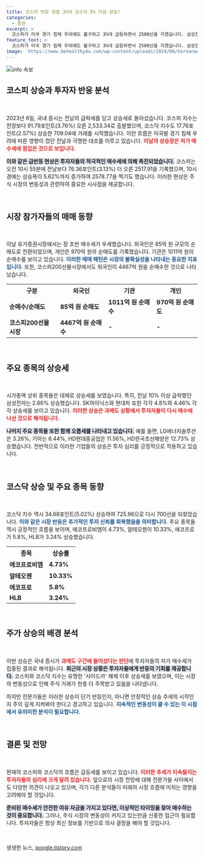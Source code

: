 ```yaml
---
title: 코스피 반등 장중 3%대 코스닥 5% 이상 상승!
categories:
  - 증권
excerpt: >
  코스피가 미국 경기 침체 우려에도 불구하고 3%대 급등하면서 2500선을 지켰습니다. 삼성전자와 SK하이닉스 등 주요 종목이 반등하며 시장 분위기를 회복하고 있지만, 이번 상승이 지속될지는 미지수입니다. 클릭하고 자세한 내용을 확인해보세요!
feature_text: >
  코스피가 미국 경기 침체 우려에도 불구하고 3%대 급등하면서 2500선을 지켰습니다. 삼성전자와 SK하이닉스 등 주요 종목이 반등하며 시장 분위기를 회복하고 있지만, 이번 상승이 지속될지는 미지수입니다. 클릭하고 자세한 내용을 확인해보세요!
image: 'https://www.behealthy4u.com/wp-content/uploads/2024/06/koreanews.jpg'
---
```


<p><img src="https://www.behealthy4u.com/wp-content/uploads/2024/06/koreanews.jpg" alt="info 속보" /></p>

<h2 data-ke-size="size26">코스피 상승과 투자자 반응 분석</h2>

<p data-ke-size="size16">&nbsp;</p>

<p>2023년 6일, 국내 증시는 전날의 급락세를 딛고 상승세로 돌아섰습니다. 코스피 지수는 전장보다 91.79포인트(3.76%) 오른 2,533.34로 출발했으며, 코스닥 지수도 17.76포인트(2.57%) 상승한 709.04에 거래를 시작했습니다. 이런 흐름은 미국발 경기 침체 우려에 따른 영향이 컸던 전날과 극명한 대조를 이루고 있습니다. <b><span style="color: #ee2323;">이날의 상승장은 저가 매수세에 힘입은 것으로 보입니다.</span></b> </p>

<p><b><span style="background-color: #21538527;">이와 같은 급반등 현상은 투자자들의 적극적인 매수세에 의해 촉진되었습니다.</span></b> 코스피는 오전 10시 55분에 전날보다 76.36포인트(3.13%) 더 오른 2517.91을 기록했으며, 10시 경에는 상승폭이 5.62%까지 증가하여 2578.77을 찍기도 했습니다. 이러한 현상은 주식 시장의 변동성과 관련하여 중요한 시사점을 제공합니다. </p>

<p data-ke-size="size16">&nbsp;</p>

<h2 data-ke-size="size26">시장 참가자들의 매매 동향</h2>

<p data-ke-size="size16">&nbsp;</p>

<p>이날 유가증권시장에서는 장 초반 매수세가 우세했습니다. 외국인은 85억 원 규모의 순매도로 전환되었으며, 개인은 970억 원의 순매도를 기록했습니다. 기관은 1011억 원의 순매수를 보이고 있습니다. <b><span style="color: #1a5490;">이러한 매매 패턴은 시장의 불확실성을 나타내는 중요한 지표입니다.</span></b> 또한, 코스피200선물시장에서도 외국인이 4467억 원을 순매수한 것으로 나타났습니다.</p>

<table>
    <tr>
        <th>구분</th>
        <th>외국인</th>
        <th>기관</th>
        <th>개인</th>
    </tr>
    <tr>
        <td><b>순매수/순매도</b></td>
        <td><b>85억 원 순매도</b></td>
        <td><b>1011억 원 순매수</b></td>
        <td><b>970억 원 순매도</b></td>
    </tr>
    <tr>
        <td><b>코스피200선물시장</b></td>
        <td><b>4467억 원 순매수</b></td>
        <td><b>-</b></td>
        <td><b>-</b></td>
    </tr>
</table>

<p data-ke-size="size16">&nbsp;</p>

<h2 data-ke-size="size26">주요 종목의 상승세</h2>

<p data-ke-size="size16">&nbsp;</p>

<p>시가총액 상위 종목들은 대체로 상승세를 보였습니다. 특히, 전날 10% 이상 급락했던 삼성전자는 2.66% 상승했습니다. SK하이닉스와 현대차 또한 각각 4.8%와 4.46% 각각 상승세를 보이고 있습니다. <b><span style="color: #ee2323;">이러한 상승은 과매도 상황에서 투자자들이 다시 매수에 나선 것으로 해석됩니다.</span></b></p>

<p><b><span style="background-color: #21538527;">나머지 주요 종목들 또한 함께 오름세를 나타내고 있습니다.</span></b> 예를 들면, LG에너지솔루션은 3.26%, 기아는 6.44%, HD현대중공업은 11.56%, HD한국조선해양은 12.73% 상승했습니다. 전반적으로 이러한 기업들의 상승은 투자 심리를 긍정적으로 작용하고 있습니다.</p>

<p data-ke-size="size16">&nbsp;</p>

<h2 data-ke-size="size26">코스닥 상승 및 주요 종목 동향</h2>

<p data-ke-size="size16">&nbsp;</p>

<p>코스닥 지수 역시 34.68포인트(5.02%) 상승하여 725.96으로 다시 700선을 되찾았습니다. <b><span style="color: #1a5490;">이와 같은 시장 반응은 추가적인 투자 신뢰를 회복했음을 의미합니다.</span></b> 주요 종목들 역시 긍정적인 흐름을 보이며, 에코프로비엠이 4.73%, 알테오젠이 10.33%, 에코프로가 5.8%, HLB가 3.24% 상승했습니다.</p>

<table>
    <tr>
        <th>종목</th>
        <th>상승률</th>
    </tr>
    <tr>
        <td><b>에코프로비엠</b></td>
        <td><b>4.73%</b></td>
    </tr>
    <tr>
        <td><b>알테오젠</b></td>
        <td><b>10.33%</b></td>
    </tr>
    <tr>
        <td><b>에코프로</b></td>
        <td><b>5.8%</b></td>
    </tr>
    <tr>
        <td><b>HLB</b></td>
        <td><b>3.24%</b></td>
    </tr>
</table>

<p data-ke-size="size16">&nbsp;</p>

<h2 data-ke-size="size26">주가 상승의 배경 분석</h2>

<p data-ke-size="size16">&nbsp;</p>

<p>이번 상승은 국내 증시가 <b><span style="color: #ee2323;">과매도 구간에 들어섰다는 판단</span></b>에 투자자들의 저가 매수세가 집중된 결과로 해석됩니다. <b><span style="background-color: #21538527;">최근의 시장 상황은 투자자들에게 반등의 기회를 제공합니다.</span></b> 코스피와 코스닥 지수는 유명한 '사이드카' 해제 이후 상승세를 보였으며, 이는 시장의 변동성으로 인해 주식 거래가 한층 더 주목받고 있음을 나타냅니다.</p>

<p>하지만 전문가들은 이러한 상승이 단기 반등인지, 아니면 안정적인 상승 추세의 시작인지 주의 깊게 지켜봐야 한다고 경고하고 있습니다. <b><span style="color: #1a5490;">지속적인 변동성이 클 수 있는 이 시점에서 유의미한 분석이 필요합니다.</span></b></p>

<p data-ke-size="size16">&nbsp;</p>

<h2 data-ke-size="size26">결론 및 전망</h2>

<p data-ke-size="size16">&nbsp;</p>

<p>현재의 코스피와 코스닥의 흐름은 급등세를 보이고 있습니다. <b><span style="color: #ee2323;">이러한 추세가 지속될지는 투자자들의 심리에 크게 달려 있습니다.</span></b> 앞으로의 시장 전망에 대해 전문가들 사이에서도 다양한 의견이 나오고 있으며, 각기 다른 분석들이 미래의 시장 흐름에 미치는 영향을 고려해야 할 것입니다. </p>

<p><b><span style="background-color: #21538527;">준비된 매수세가 안전한 여유 자금을 가지고 있다면, 이상적인 타이밍을 찾아 매수하는 것이 중요합니다.</span></b> 그러나, 주식 시장의 변동성이 커지고 있는만큼 신중한 접근이 필요합니다. 투자자들은 항상 최신 정보를 기반으로 의사 결정을 해야 할 것입니다.</p>

<p data-ke-size="size16">&nbsp;</p>
생생한 뉴스, <a href="https://qoogle.tistory.com" rel="dofollow">qoogle.tistory.com</a>


